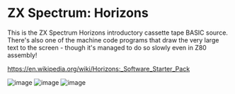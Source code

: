 # ZX Spectrum: Horizons
This is the ZX Spectrum Horizons introductory cassette tape BASIC source.                      
There's also one of the machine code programs that draw the very large text to the screen - though it's managed to do so slowly even in Z80 assembly!

https://en.wikipedia.org/wiki/Horizons:_Software_Starter_Pack

![image](https://user-images.githubusercontent.com/1586332/191536953-a241d405-5179-46a1-9bcc-ab720b553a8b.png)
![image](https://user-images.githubusercontent.com/1586332/191537028-24ab9910-ecbd-4575-9ecc-18b2c33fe1d0.png)
![image](https://user-images.githubusercontent.com/1586332/191537102-474212eb-c385-4cea-973d-cbb8f0b6da5b.png)

